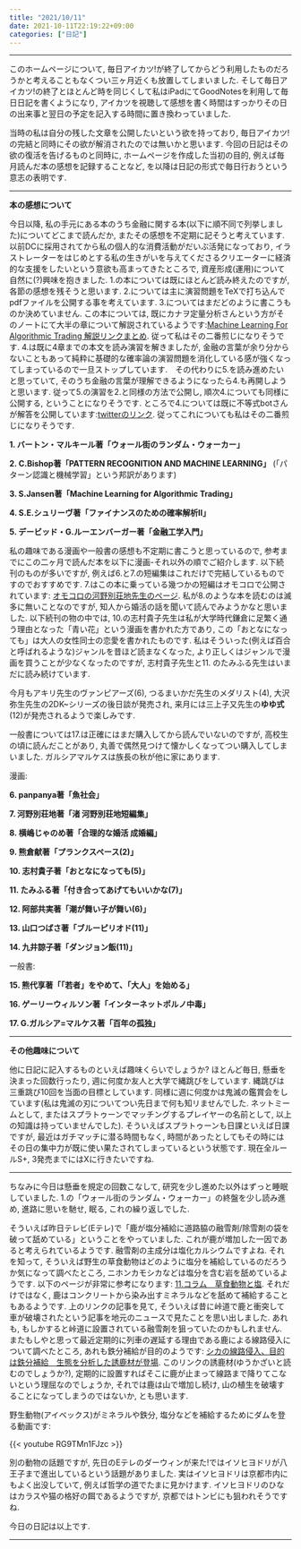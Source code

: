 ```yaml
---
title: "2021/10/11"
date: 2021-10-11T22:19:22+09:00
categories: ["日記"]
---
```


***

このホームページについて, 毎日アイカツ!が終了してからどう利用したものだろうかと考えることもなくつい三ヶ月近くも放置してしまいました. そして毎日アイカツ!の終了とほとんど時を同じくして私はiPadにてGoodNotesを利用して毎日日記を書くようになり, アイカツを視聴して感想を書く時間はすっかりその日の出来事と翌日の予定を記入する時間に置き換わっていました.

当時の私は自分の残した文章を公開したいという欲を持っており, 毎日アイカツ!の完結と同時にその欲が解消されたのでは無いかと思います. 今回の日記はその欲の復活を告げるものと同時に, ホームページを作成した当初の目的, 例えば毎月読んだ本の感想を記録することなど, を以降は日記の形式で毎日行おうという意志の表明です.

***

**本の感想について**

今日以降, 私の手元にある本のうち金融に関する本(以下に順不同で列挙しました)についてどこまで読んだか, またその感想を不定期に記そうと考えています. 以前DCに採用されてから私の個人的な消費活動がだいぶ活発になっており, イラストレーターをはじめとする私の生きがいを与えてくださるクリエーターに経済的な支援をしたいという意欲も高まってきたところで, 資産形成(運用)について自然に(?)興味を抱きました. 1.の本については既にほとんど読み終えたのですが, 各節の感想を残そうと思います. 2.については主に演習問題をTeXで打ち込んでpdfファイルを公開する事を考えています. 3.についてはまだどのように書こうものか決めていません. この本については, 既にカナヲ定量分析さんという方がそのノートにて大半の章について解説されているようです:[Machine Learning For Algorithmic Trading 解説リンクまとめ](https://note.com/kanawoinvestment/n/n928f936d6bc1). 従って私はその二番煎じになりそうです. 4.は既に4章までの本文を読み演習を解きましたが, 金融の言葉が余り分からないこともあって純粋に基礎的な確率論の演習問題を消化している感が強くなってしまっているので一旦ストップしています.　その代わりに5.を読み進めたいと思っていて, そのうち金融の言葉が理解できるようになったら4.も再開しようと思います. 従って5.の演習を2.と同様の方法で公開し, 順次4.についても同様に公開する, ということになりそうです. ところで4.については既に不等式botさんが解答を公開しています:[twitterのリンク](https://twitter.com/inequalitybot/status/1267633359502536705). 従ってこれについても私はその二番煎じになりそうです.

**1. バートン・マルキール著「ウォール街のランダム・ウォーカー」**

**2. C.Bishop著「PATTERN RECOGNITION AND MACHINE LEARNING」** (「パターン認識と機械学習」という邦訳があります)

**3. S.Jansen著「Machine Learning for Algorithmic Trading」**

**4. S.E.シュリーヴ著「ファイナンスのための確率解析II」**

**5. デービッド・G.ルーエンバーガー著「金融工学入門」**


私の趣味である漫画や一般書の感想も不定期に書こうと思っているので, 参考までにこの二ヶ月で読んだ本を以下に漫画-それ以外の順でご紹介します. 以下続刊のものが多いですが, 例えば6.と7.の短編集はこれだけで完結しているものですのでおすすめです. 7.はこの本に乗っている幾つかの短編はオモコロで公開されています: [オモコロの河野別荘地先生のページ](https://omocoro.jp/writer/kouno). 私が8.のような本を読むのは滅多に無いことなのですが, 知人から婚活の話を聞いて読んでみようかなと思いました. 以下続刊の物の中では, 10.の志村貴子先生は私が大学時代鎌倉に足繁く通う理由となった「青い花」という漫画を書かれた方であり, この「おとなになっても」は大人の女性同士の恋愛を書かれたものです. 私はそういった(例えば百合と呼ばれるような)ジャンルを昔ほど読まなくなった, より正しくはジャンルで漫画を買うことが少なくなったのですが, 志村貴子先生と11. のたみふる先生はいまだに読み続けています.

今月もアキリ先生のヴァンピアーズ(6), つるまいかだ先生のメダリスト(4), 大沢弥生先生の2DK~シリーズの後日談が発売され, 来月には三上子又先生の**ゆゆ式**(12)が発売されるようで楽しみです.

一般書については17.は正確にはまだ購入してから読んでいないのですが, 高校生の頃に読んだことがあり, 丸善で偶然見つけて懐かしくなってつい購入してしまいました. ガルシアマルケスは族長の秋が他に家にあります.

漫画:

**6. panpanya著「魚社会」**

**7. 河野別荘地著「渚 河野別荘地短編集」**

**8. 横嶋じゃのめ著「合理的な婚活 成婚編」**

**9. 熊倉献著「プランクスペース(2)」**

**10. 志村貴子著「おとなになっても(5)」**

**11. たみふる著「付き合ってあげてもいいかな(7)」**

**12. 阿部共実著「潮が舞い子が舞い(6)」**

**13. 山口つばさ著「ブルーピリオド(11)」**

**14. 九井諒子著「ダンジョン飯(11)」**

一般書:

**15. 熊代享著「「若者」をやめて、「大人」を始める」**

**16. ゲーリーウィルソン著「インターネットポルノ中毒」**

**17. G.ガルシア=マルケス著「百年の孤独」**

***

**その他趣味について**

他に日記に記入するものといえば趣味くらいでしょうか? ほとんど毎日, 懸垂を決まった回数行ったり, 週に何度か友人と大学で縄跳びをしています. 縄跳びは三重跳び10回を当面の目標としています. 同様に週に何度かは鬼滅の鑑賞会をしています(私は鬼滅の刃についてつい先日まで何も知リませんでした. ネットミームとして, またはスプラトゥーンでマッチングするプレイヤーの名前として, 以上の知識は持っていませんでした). そういえばスプラトゥーンも日課といえば日課ですが, 最近はガチマッチに潜る時間もなく, 時間があったとしてもその時にはその日の集中力が既に使い果たされてしまっているという状態です. 現在全ルールS+, 3発売までにはXに行きたいですね.

***

ちなみに今日は懸垂を規定の回数こなして, 研究を少し進めた以外はずっと睡眠していました. 1.の「ウォール街のランダム・ウォーカー」の終盤を少し読み進め, 進路に思いを馳せ, 眠る, これの繰り返しでした.

そういえば昨日テレビ(Eテレ)で「鹿が塩分補給に道路脇の融雪剤/除雪剤の袋を破って舐めている」ということをやっていました. これが鹿が増加した一因であると考えられているようです. 融雪剤の主成分は塩化カルシウムですよね. それを知って, そういえば野生の草食動物はどのように塩分を補給しているのだろうか気になって調べたところ, ニホンカモシカなどは塩分を含む岩を舐めているようです. 以下のページが非常に参考になります: [11.コラム　草食動物と塩](https://saltstory.wordpress.com/2015/11/21/11-コラム%E3%80%80草食動物と塩/). それだけではなく, 鹿はコンクリートから染み出すミネラルなどを舐めて補給することもあるようです. 上のリンクの記事を見て, そういえば昔に峠道で鹿と衝突して車が破壊されたという記事を地元のニュースで見たことを思い出しました. あれも, もしかすると峠道に設置されている融雪剤を狙っていたのかもしれません. またもしやと思って最近定期的に列車の遅延する理由である鹿による線路侵入について調べたところ, あれも鉄分補給が目的のようです: [シカの線路侵入、目的は鉄分補給　生態を分析した誘鹿材が登場](https://trafficnews.jp/post/44164). このリンクの誘鹿材(ゆうかざいと読むのでしょうか?), 定期的に設置すればそこに鹿が止まって線路まで降りてこないという理屈なのでしょうか, それでは鹿は山で増加し続け, 山の植生を破壊することになってしまうのではないか, とも思います.

野生動物(アイベックス)がミネラルや鉄分, 塩分などを補給するためにダムを登る動画です:

{{< youtube RG9TMn1FJzc >}}

別の動物の話題ですが, 先日のEテレのダーウィンが来た!ではイソヒヨドリが八王子まで進出しているという話題がありました. 実はイソヒヨドリは京都市内にもよく出没していて, 例えば哲学の道でたまに見かけます. イソヒヨドリのひなはカラスや猫の格好の餌であるようですが, 京都ではトンビにも狙われそうですね.

今日の日記は以上です.

***
